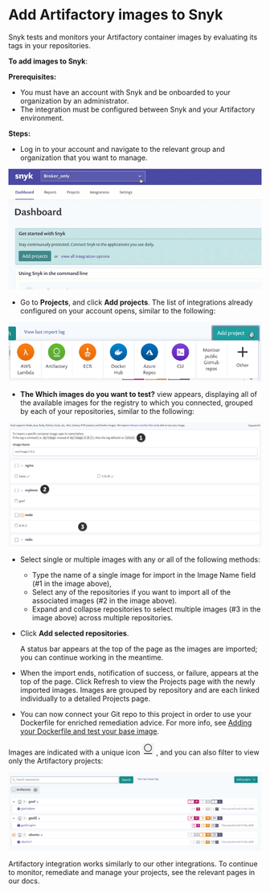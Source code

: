 # Add Artifactory images to Snyk

Snyk tests and monitors your Artifactory container images by evaluating its tags in your repositories.

**To add images to Snyk**:

**Prerequisites:**

* You must have an account with Snyk and be onboarded to your organization by an administrator.
* The integration must be configured between Snyk and your Artifactory environment.

**Steps:**

* Log in to your account and navigate to the relevant group and organization that you want to manage.

![](../../../.gitbook/assets/add-artifactory-images%20%281%29%20%282%29.gif)

* Go to **Projects**, and click **Add projects**. The list of integrations already configured on your account opens, similar to the following:

![](../../../.gitbook/assets/uuid-dd01aab7-482f-0fc2-01de-c2427a14a0e0-en.png)

* **The Which images do you want to test?** view appears, displaying all of the available images for the registry to which you connected, grouped by each of your repositories, similar to the following:

![](../../../.gitbook/assets/uuid-bd9cf629-f5fb-b28b-1fc1-40df2367a7f9-en%20%281%29%20%281%29%20%282%29%20%284%29%20%282%29%20%283%29.png)

* Select single or multiple images with any or all of the following methods:
  * Type the name of a single image for import in the Image Name field \(\#1 in the image above\),
  * Select any of the repositories if you want to import all of the associated images \(\#2 in the image above\).
  * Expand and collapse repositories to select multiple images \(\#3 in the image above\) across multiple repositories.
* Click **Add selected repositories**.

  A status bar appears at the top of the page as the images are imported; you can continue working in the meantime.

* When the import ends, notification of success, or failure, appears at the top of the page. Click Refresh to view the Projects page with the newly imported images. Images are grouped by repository and are each linked individually to a detailed Projects page.
* You can now connect your Git repo to this project in order to use your Dockerfile for enriched remediation advice. For more info, see [Adding your Dockerfile and test your base image](https://support.snyk.io/hc/articles/360003916218#UUID-9ab347a6-8af0-ef6c-5ebd-cec21fbfab29).

Images are indicated with a unique icon ![](../../../.gitbook/assets/uuid-d083d5fe-780a-cf2f-18db-42720db8c5a1-en.png) , and you can also filter to view only the Artifactory projects:

![](../../../.gitbook/assets/uuid-5c95894c-97d8-a6a9-0969-7c5fee541211-en.png)

Artifactory integration works similarly to our other integrations. To continue to monitor, remediate and manage your projects, see the relevant pages in our docs.

